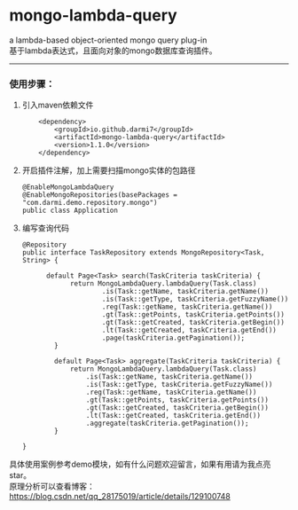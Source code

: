 # mongo-lambda-query
a lambda-based object-oriented mongo query plug-in <br>
基于lambda表达式，且面向对象的mongo数据库查询插件。
*** 
### 使用步骤：
1. 引入maven依赖文件
    ```
        <dependency>
            <groupId>io.github.darmi7</groupId>
            <artifactId>mongo-lambda-query</artifactId>
            <version>1.1.0</version>
        </dependency>
2. 开启插件注解，加上需要扫描mongo实体的包路径
    ``` 
    @EnableMongoLambdaQuery
    @EnableMongoRepositories(basePackages = "com.darmi.demo.repository.mongo")
    public class Application
3. 编写查询代码
    ```
    @Repository
    public interface TaskRepository extends MongoRepository<Task, String> {
  
          default Page<Task> search(TaskCriteria taskCriteria) {
                return MongoLambdaQuery.lambdaQuery(Task.class)
                        .is(Task::getName, taskCriteria.getName())
                        .is(Task::getType, taskCriteria.getFuzzyName())
                        .reg(Task::getName, taskCriteria.getName())
                        .gt(Task::getPoints, taskCriteria.getPoints())
                        .gt(Task::getCreated, taskCriteria.getBegin())
                        .lt(Task::getCreated, taskCriteria.getEnd())
                        .page(taskCriteria.getPagination());
            }
        
            default Page<Task> aggregate(TaskCriteria taskCriteria) {
                return MongoLambdaQuery.lambdaQuery(Task.class)
                    .is(Task::getName, taskCriteria.getName())
                    .is(Task::getType, taskCriteria.getFuzzyName())
                    .reg(Task::getName, taskCriteria.getName())
                    .gt(Task::getPoints, taskCriteria.getPoints())
                    .gt(Task::getCreated, taskCriteria.getBegin())
                    .lt(Task::getCreated, taskCriteria.getEnd())
                    .aggregate(taskCriteria.getPagination());
            }
            
    }
具体使用案例参考demo模块，如有什么问题欢迎留言，如果有用请为我点亮star。<br>
原理分析可以查看博客：https://blog.csdn.net/qq_28175019/article/details/129100748

